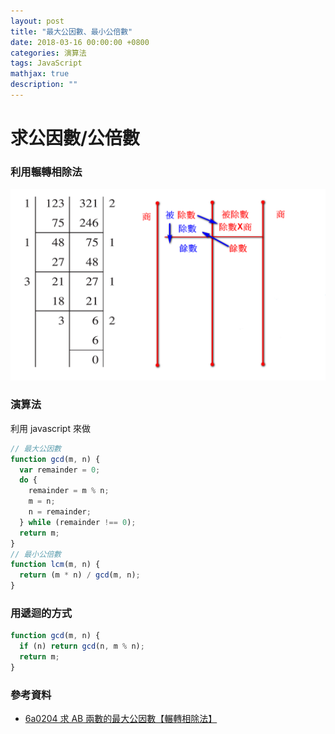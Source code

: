 ```yaml
---
layout: post
title: "最大公因數、最小公倍數"
date: 2018-03-16 00:00:00 +0800
categories: 演算法
tags: JavaScript
mathjax: true
description: ""
---
```


# 求公因數/公倍數

### 利用輾轉相除法

![](/assets/img/posts/JpMXPXV.png)

### 演算法

利用 javascript 來做

```js
// 最大公因數
function gcd(m, n) {
  var remainder = 0;
  do {
    remainder = m % n;
    m = n;
    n = remainder;
  } while (remainder !== 0);
  return m;
}
// 最小公倍數
function lcm(m, n) {
  return (m * n) / gcd(m, n);
}
```

### 用遞迴的方式

```js
function gcd(m, n) {
  if (n) return gcd(n, m % n);
  return m;
}
```

### 參考資料

- [6a0204 求 AB 兩數的最大公因數【輾轉相除法】](http://scratch.gdps.ntpc.edu.tw/shu-xue-ti-ku/01guo-xiao-shu-xue/6nian-ji-shu-xue/6a0204qiuab-liang-shu-de-zui-da-gong-yin-shu-zhan-zhuan-xiang-chu-fa)
